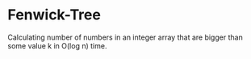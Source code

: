 # Fenwick-Tree
Calculating number of numbers in an integer array that are bigger than some value k in O(log n) time.
